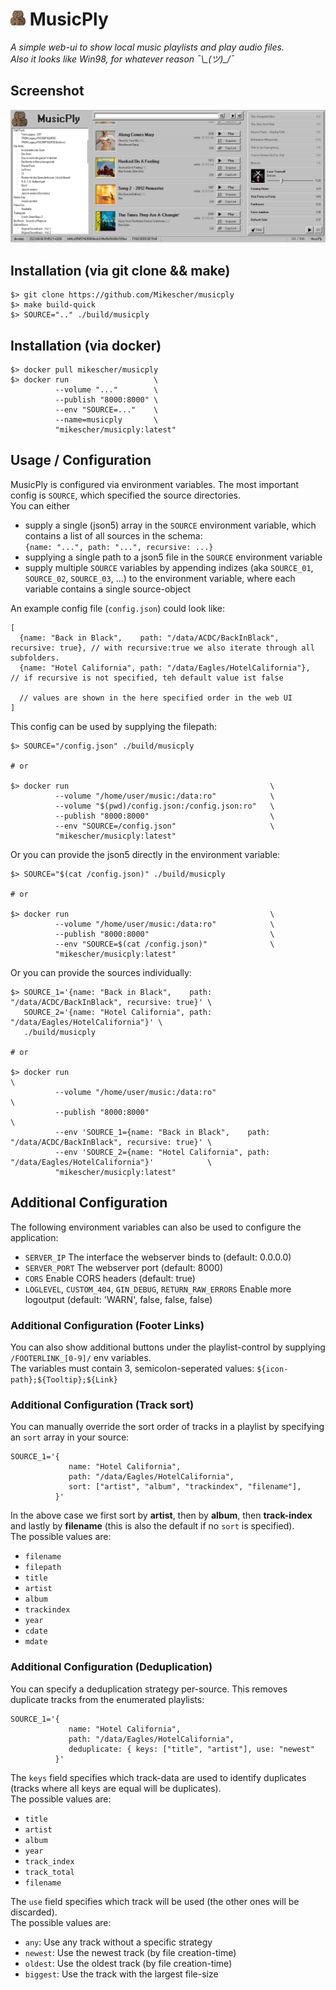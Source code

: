 ![logo](README_DATA/logo.png) MusicPly
============

*A simple web-ui to show local music playlists and play audio files.*  
*Also it looks like Win98, for whatever reason ¯\\\_(ツ)\_/¯*

## Screenshot

![screenshot](README_DATA/screenshot.png)

## Installation (via git clone && make)

```
$> git clone https://github.com/Mikescher/musicply
$> make build-quick
$> SOURCE=".." ./build/musicply
```

## Installation (via docker)

```
$> docker pull mikescher/musicply
$> docker run                   \
          --volume "..."        \
          --publish "8000:8000" \
          --env "SOURCE=..."    \
          --name=musicply       \
          "mikescher/musicply:latest"
```

## Usage / Configuration

MusicPly is configured via environment variables.
The most important config is `SOURCE`, which specified the source directories.  
You can either
 - supply a single (json5) array in the `SOURCE` environment variable, which contains a list of all sources in the schema:   
   `{name: "...", path: "...", recursive: ...}` 
 - supplying a single path to a json5 file in the `SOURCE` environment variable
 - supply multiple `SOURCE` variables by appending indizes (aka `SOURCE_01`, `SOURCE_02`, `SOURCE_03`, ...) to the environment variable, where each variable contains a single source-object

An example config file (`config.json`) could look like:
```
[
  {name: "Back in Black",    path: "/data/ACDC/BackInBlack", recursive: true}, // with recursive:true we also iterate through all subfolders.
  {name: "Hotel California", path: "/data/Eagles/HotelCalifornia"},            // if recursive is not specified, teh default value ist false

  // values are shown in the here specified order in the web UI 
]
```

This config can be used by supplying the filepath:

```
$> SOURCE="/config.json" ./build/musicply

# or 

$> docker run                                             \
          --volume "/home/user/music:/data:ro"            \
          --volume "$(pwd)/config.json:/config.json:ro"   \
          --publish "8000:8000"                           \
          --env "SOURCE=/config.json"                     \
          "mikescher/musicply:latest"
```

Or you can provide the json5 directly in the environment variable:

```
$> SOURCE="$(cat /config.json)" ./build/musicply

# or 

$> docker run                                             \
          --volume "/home/user/music:/data:ro"            \
          --publish "8000:8000"                           \
          --env "SOURCE=$(cat /config.json)"              \
          "mikescher/musicply:latest"
```

Or you can provide the sources individually:

```
$> SOURCE_1='{name: "Back in Black",    path: "/data/ACDC/BackInBlack", recursive: true}' \
   SOURCE_2='{name: "Hotel California", path: "/data/Eagles/HotelCalifornia"}' \
   ./build/musicply

# or 

$> docker run                                                                                          \
          --volume "/home/user/music:/data:ro"                                                         \
          --publish "8000:8000"                                                                        \
          --env 'SOURCE_1={name: "Back in Black",    path: "/data/ACDC/BackInBlack", recursive: true}' \
          --env 'SOURCE_2={name: "Hotel California", path: "/data/Eagles/HotelCalifornia"}'            \
          "mikescher/musicply:latest"
```

## Additional Configuration

The following environment variables can also be used to configure the application:

- `SERVER_IP` The interface the webserver binds to (default: 0.0.0.0)
- `SERVER_PORT` The  webserver port (default: 8000)
- `CORS` Enable CORS headers (default: true)
- `LOGLEVEL`, `CUSTOM_404`, `GIN_DEBUG`, `RETURN_RAW_ERRORS` Enable more logoutput (default: 'WARN', false, false, false)

### Additional Configuration (Footer Links)

You can also show additional buttons under the playlist-control by supplying `/FOOTERLINK_[0-9]/` env variables.  
The variables must contain 3, semicolon-seperated values: `${icon-path};${Tooltip};${Link}`

### Additional Configuration (Track sort)

You can manually override the sort order of tracks in a playlist by specifying an `sort` array in your source:

```
SOURCE_1='{
             name: "Hotel California", 
             path: "/data/Eagles/HotelCalifornia", 
             sort: ["artist", "album", "trackindex", "filename"], 
          }'
```

In the above case we first sort by **artist**, then by **album**, then **track-index** and lastly by **filename** (this is also the default if no `sort` is specified).  
The possible values are:
 - `filename`
 - `filepath`
 - `title`
 - `artist`
 - `album`
 - `trackindex`
 - `year`
 - `cdate`
 - `mdate`

### Additional Configuration (Deduplication)

You can specify a deduplication strategy per-source.
This removes duplicate tracks from the enumerated playlists:

```
SOURCE_1='{
             name: "Hotel California", 
             path: "/data/Eagles/HotelCalifornia", 
             deduplicate: { keys: ["title", "artist"], use: "newest" 
          }'
```

The `keys` field specifies which track-data are used to identify duplicates (tracks where all keys are equal will be duplicates).  
The possible values are:

 - `title`
 - `artist`
 - `album`
 - `year`
 - `track_index`
 - `track_total`
 - `filename`

The `use` field specifies which track will be used (the other ones will be discarded).  
The possible values are:

 - `any`: Use any track without a specific strategy 
 - `newest`: Use the newest track (by file creation-time)
 - `oldest`: Use the oldest track (by file creation-time)
 - `biggest`: Use the track with the largest file-size
